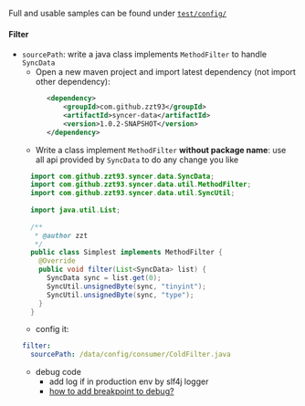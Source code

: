 
Full and usable samples can be found under [`test/config/`](test/config/)

#### Filter

- `sourcePath`: write a java class implements `MethodFilter`  to handle `SyncData`
  - Open a new maven project and import latest dependency (not import other dependency):
  ```xml
        <dependency>
            <groupId>com.github.zzt93</groupId>
            <artifactId>syncer-data</artifactId>
            <version>1.0.2-SNAPSHOT</version>
        </dependency>

  ```
  - Write a class implement `MethodFilter` **without package name**: use all api provided by `SyncData` to do any change you like
  ```java
    import com.github.zzt93.syncer.data.SyncData;
    import com.github.zzt93.syncer.data.util.MethodFilter;
    import com.github.zzt93.syncer.data.util.SyncUtil;
    
    import java.util.List;
    
    /**
     * @author zzt
     */
    public class Simplest implements MethodFilter {
      @Override
      public void filter(List<SyncData> list) {
        SyncData sync = list.get(0);
        SyncUtil.unsignedByte(sync, "tinyint");
        SyncUtil.unsignedByte(sync, "type");
      }
    }

  ```
  - config it:
  ```yaml
  filter:
    sourcePath: /data/config/consumer/ColdFilter.java
  ```
  - debug code
    - add log if in production env by slf4j logger
    - [how to add breakpoint to debug?](https://github.com/zzt93/syncer/issues/18)


